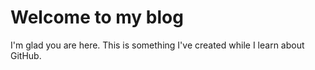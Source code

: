 # Welcome to my blog

I'm glad you are here. This is something I've created while I learn about GitHub. 
